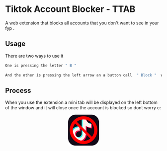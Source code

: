 # Tiktok Account Blocker - TTAB

A web extension that blocks all accounts that you don't want to see in your fyp .

## Usage

There are two ways to use it 

```bash
One is pressing the letter " B " 
```
```bash
And the other is pressing the left arrow an a button call  " Block "  will be display next to the follow button.
```
## Process

When you use the extension a mini tab will be displayed on the left bottom of the window and it will close once the account is blocked so dont worry c: 
<p align="center"><img src="./images/icon_128.png" width="100"></a></p>
